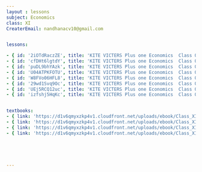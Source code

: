 ```yaml
--- 
layout : lessons 
subject: Economics 
class: XI
CreaterEmail: nandhanacv10@gmail.com


lessons: 

- { id: '2iOTdRaczZE', title: 'KITE VICTERS Plus one Economics  Class 01 (First Bell-ഫസ്റ്റ് ബെല്‍)' }
- { id: 'cfDHt6lgtdY', title: 'KITE VICTERS Plus one Economics  Class 02 (First Bell-ഫസ്റ്റ് ബെല്‍)' }
- { id: 'puDL9bhYAzk', title: 'KITE VICTERS Plus one Economics  Class 03 (First Bell-ഫസ്റ്റ് ബെല്‍)' }
- { id: 'U04ATPKFOTU', title: 'KITE VICTERS Plus one Economics  Class 04 (First Bell-ഫസ്റ്റ് ബെല്‍)' }
- { id: 'W8FVo06HFL8', title: 'KITE VICTERS Plus one Economics  Class 05 (First Bell-ഫസ്റ്റ് ബെല്‍)' }
- { id: '29wd1Svq9Oc', title: 'KITE VICTERS Plus one Economics  Class 06 (First Bell-ഫസ്റ്റ് ബെല്‍)' }
- { id: 'UEj5RCQ12uc', title: 'KITE VICTERS Plus one Economics  Class 07 (First Bell-ഫസ്റ്റ് ബെല്‍)' }
- { id: 'izfshj5HqKc', title: 'KITE VICTERS Plus one Economics  Class 08 (First Bell-ഫസ്റ്റ് ബെല്‍)' }


textbooks:
- { link: 'https://d1v6qmyxzkp4v1.cloudfront.net/uploads/ebook/Class_XI/Economics/Staticsforeconomics.pdf', title: ' Statics for economics ' , medium: 'English' }
- { link: 'https://d1v6qmyxzkp4v1.cloudfront.net/uploads/ebook/Class_XI/Economics/Indianeconomicsdevelopment.pdf', title: ' Indian economics development Part -1' , medium: 'English' }
- { link: 'https://d1v6qmyxzkp4v1.cloudfront.net/uploads/ebook/Class_XI/Economics/XI_Economics_Statics_for_Economics.pdf', title: ' Statics for economics ' , medium: 'malayalam' }
- { link: 'https://d1v6qmyxzkp4v1.cloudfront.net/uploads/ebook/Class_XI/Economics/XI_Economics_Indian_Economics_Development.pdf', title: ' Indian economics development Part -1' , medium: 'malayalam' }





---
```

